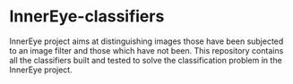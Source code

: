 # InnerEye-classifiers
InnerEye project aims at distinguishing images those have been subjected to an image filter and those which have not been. This repository contains all the classifiers built and tested to solve the classification problem in the InnerEye project.
